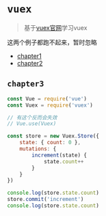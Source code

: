 # `vuex`
> 基于[vuex官网](https://vuex.vuejs.org/zh/guide/#%E6%9C%80%E7%AE%80%E5%8D%95%E7%9A%84-store)学习vuex

这两个例子都跑不起来，暂时忽略
- [chapter1](./chapter1)
- [chapter2](./chapter2)


## `chapter3`
```js
const Vue = require('vue')
const Vuex = require('vuex')

// 有这个反而会失效
// Vue.use(Vuex)

const store = new Vuex.Store({
    state: { count: 0 },
    mutations: {
        increment(state) {
            state.count++
        }
    }
})

console.log(store.state.count)
store.commit('increment')
console.log(store.state.count)
```